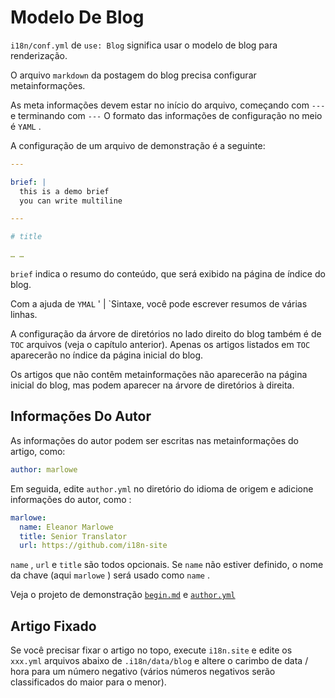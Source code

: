 # Modelo De Blog

`i18n/conf.yml` de `use: Blog` significa usar o modelo de blog para renderização.

O arquivo `markdown` da postagem do blog precisa configurar metainformações.

As meta informações devem estar no início do arquivo, começando com `---` e terminando com `---` O formato das informações de configuração no meio é `YAML` .

A configuração de um arquivo de demonstração é a seguinte:

```yml
---

brief: |
  this is a demo brief
  you can write multiline

---

# title

… …
```

`brief` indica o resumo do conteúdo, que será exibido na página de índice do blog.

Com a ajuda de `YMAL` ' | `Sintaxe, você pode escrever resumos de várias linhas.

A configuração da árvore de diretórios no lado direito do blog também é de `TOC` arquivos (veja o capítulo anterior). Apenas os artigos listados em `TOC` aparecerão no índice da página inicial do blog.

Os artigos que não contêm metainformações não aparecerão na página inicial do blog, mas podem aparecer na árvore de diretórios à direita.

## Informações Do Autor

As informações do autor podem ser escritas nas metainformações do artigo, como:

```yml
author: marlowe
```

Em seguida, edite `author.yml` no diretório do idioma de origem e adicione informações do autor, como :

```yml
marlowe:
  name: Eleanor Marlowe
  title: Senior Translator
  url: https://github.com/i18n-site
```

`name` , `url` e `title` são todos opcionais. Se `name` não estiver definido, o nome da chave (aqui `marlowe` ) será usado como `name` .

Veja o projeto de demonstração [`begin.md`](https://github.com/i18n-site/demo.i18n.site/blob/main/en/blog/news/begin.md?plain=1) e [`author.yml`](https://github.com/i18n-site/demo.i18n.site/blob/main/en/author.yml)

## Artigo Fixado

Se você precisar fixar o artigo no topo, execute `i18n.site` e edite os `xxx.yml` arquivos abaixo de `.i18n/data/blog` e altere o carimbo de data / hora para um número negativo (vários números negativos serão classificados do maior para o menor).